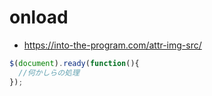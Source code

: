 # onload
- https://into-the-program.com/attr-img-src/
```js
$(document).ready(function(){
  //何かしらの処理
});
```
